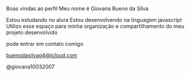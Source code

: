 Boas vindas ao perfil
Meu nome é Giovana Bueno da Silva


Estou estudando no alura
Estou desenvolvendo na linguagem javascript
Utilizo esse espaço para minha organização e compartilhamento do meu projeto desenvolvido 

pode entrar em contato comigo 

buenodasilvag4@icloud.com

@giovana10032007
